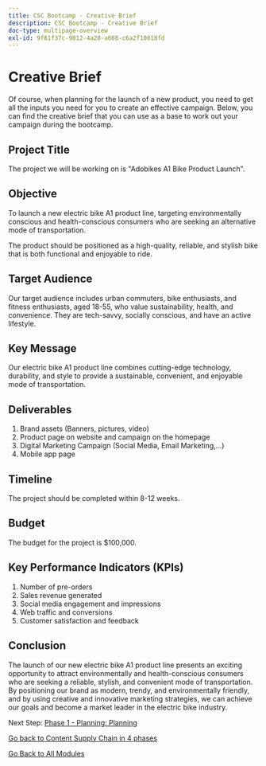 ```yaml
---
title: CSC Bootcamp - Creative Brief
description: CSC Bootcamp - Creative Brief
doc-type: multipage-overview
exl-id: 9f81f37c-9012-4a20-a668-c6a2f10018fd
---
```

# Creative Brief

Of course, when planning for the launch of a new product, you need to get all the inputs you need for you to create an effective campaign. Below, you can find the creative brief that you can use as a base to work out your campaign during the bootcamp.

## Project Title

The project we will be working on is "Adobikes A1 Bike Product Launch".

## Objective

To launch a new electric bike A1 product line, targeting environmentally conscious and health-conscious consumers who are seeking an alternative mode of transportation.

The product should be positioned as a high-quality, reliable, and stylish bike that is both functional and enjoyable to ride.

## Target Audience

Our target audience includes urban commuters, bike enthusiasts, and fitness enthusiasts, aged 18-55, who value sustainability, health, and convenience. They are tech-savvy, socially conscious, and have an active lifestyle.

## Key Message

Our electric bike A1 product line combines cutting-edge technology, durability, and style to provide a sustainable, convenient, and enjoyable mode of transportation.

## Deliverables

1. Brand assets (Banners, pictures, video)
1. Product page on website and campaign on the homepage
1. Digital Marketing Campaign (Social Media, Email Marketing,…)
1. Mobile app page

## Timeline

The project should be completed within 8-12 weeks.

## Budget

The budget for the project is $100,000.

## Key Performance Indicators (KPIs)

1. Number of pre-orders
1. Sales revenue generated
1. Social media engagement and impressions
1. Web traffic and conversions
1. Customer satisfaction and feedback

## Conclusion

The launch of our new electric bike A1 product line presents an exciting opportunity to attract environmentally and health-conscious consumers who are seeking a reliable, stylish, and convenient mode of transportation. By positioning our brand as modern, trendy, and environmentally friendly, and by using creative and innovative marketing strategies, we can achieve our goals and become a market leader in the electric bike industry.


Next Step: [Phase 1 - Planning: Planning](./phases/planning/planning.md)

[Go back to Content Supply Chain in 4 phases](./csc-in-4-phases.md)

[Go Back to All Modules](./overview.md)
